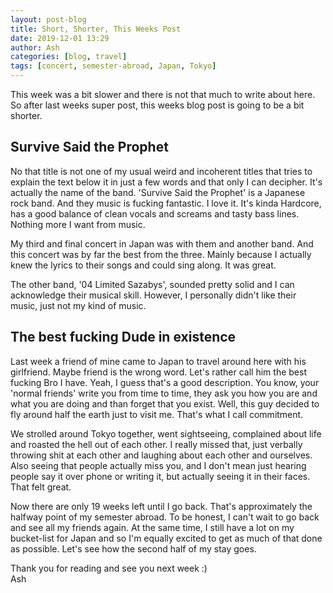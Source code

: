 ```yaml
---
layout: post-blog
title: Short, Shorter, This Weeks Post
date: 2019-12-01 13:29
author: Ash
categories: [blog, travel]
tags: [concert, semester-abroad, Japan, Tokyo]
---
```


This week was a bit slower and there is not that much to write about here. So after last weeks super post, this weeks blog post is going to be a bit shorter.

<!-- more -->

## Survive Said the Prophet

No that title is not one of my usual weird and incoherent titles that tries to explain the text below it in just a few words and that only I can decipher. It's actually the name of the band. 'Survive Said the Prophet' is a Japanese rock band. And they music is fucking fantastic. I love it. It's kinda Hardcore, has a good balance of clean vocals and screams and tasty bass lines. Nothing more I want from music.

My third and final concert in Japan was with them and another band. And this concert was by far the best from the three. Mainly because I actually knew the lyrics to their songs and could sing along. It was great.

The other band, '04 Limited Sazabys', sounded pretty solid and I can acknowledge their musical skill. However, I personally didn't like their music, just not my kind of music.

## The best fucking Dude in existence

Last week a friend of mine came to Japan to travel around here with his girlfriend. Maybe friend is the wrong word. Let's rather call him the best fucking Bro I have. Yeah, I guess that's a good description. You know, your 'normal friends' write you from time to time, they ask you how you are and what you are doing and than forget that you exist. Well, this guy decided to fly around half the earth just to visit me. That's what I call commitment.

We strolled around Tokyo together, went sightseeing, complained about life and roasted the hell out of each other. I really missed that, just verbally throwing shit at each other and laughing about each other and ourselves. Also seeing that people actually miss you, and I don't mean just hearing people say it over phone or writing it, but actually seeing it in their faces. That felt great.

Now there are only 19 weeks left until I go back. That's approximately the halfway point of my semester abroad. To be honest, I can't wait to go back and see all my friends again. At the same time, I still have a lot on my bucket-list for Japan and so I'm equally excited to get as much of that done as possible. Let's see how the second half of my stay goes.

Thank you for reading and see you next week :)  
Ash
